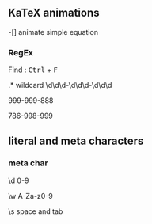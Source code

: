 ## KaTeX animations

-[] animate simple equation

### RegEx 
Find : <kbd>Ctrl</kbd> + <kbd>F</kbd>

.\* wildcard
\d\d\d-\d\d\d-\d\d\d

999-999-888

786-998-999

## literal and meta characters

### meta char

\d 0-9

\w A-Za-z0-9

\s space and tab
